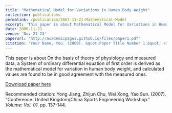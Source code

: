 ```yaml
---
title: "Mathematical Model for Variations in Human Body Weight"
collection: publications
permalink: /publication/2007-11-21-Mathematical-Model
excerpt: 'This paper is about Mathematical Model for Variations in Human Body Weight.'
date: 2006-11-21
venue: 'Nov 21—23'
paperurl: 'http://academicpages.github.io/files/paper1.pdf'
citation: 'Your Name, You. (2009). &quot;Paper Title Number 1.&quot; <i>Journal 1</i>. 1(1).'
---
```

This paper is about On the basis of theory of physiology and measured data, a System of ordinary differential equation of first order is derived as the mathematical model for variation in human body weight, and calculated values are found to be in good agreement with the measured ones.


[Download paper here](http://academicpages.github.io/files/paper1.pdf)

Recommended citation: Yong Jiang, Zhijun Chu, Wei Xong, Yao Sun. (2007). "Conference: United Kingdom/China Sports Engineering Workshop." <i>Volume: Vol. 01</i>. pp. 137-144.
